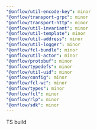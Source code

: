 ```yaml
---
"@onflow/util-encode-key": minor
"@onflow/transport-grpc": minor
"@onflow/transport-http": minor
"@onflow/util-invariant": minor
"@onflow/util-template": minor
"@onflow/util-address": minor
"@onflow/util-logger": minor
"@onflow/fcl-bundle": minor
"@onflow/util-actor": minor
"@onflow/protobuf": minor
"@onflow/typedefs": minor
"@onflow/util-uid": minor
"@onflow/config": minor
"@onflow/fcl-wc": minor
"@onflow/types": minor
"@onflow/fcl": minor
"@onflow/rlp": minor
"@onflow/sdk": minor
---
```


TS build

